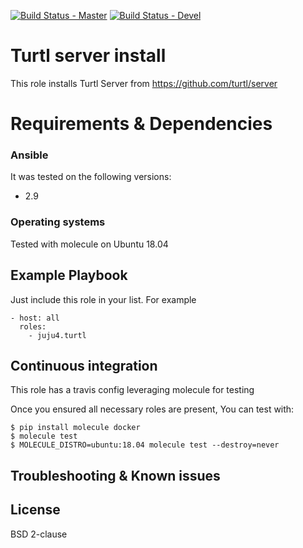 [![Build Status - Master](https://travis-ci.org/juju4/ansible-turtl.svg?branch=master)](https://travis-ci.org/juju4/ansible-turtl)
[![Build Status - Devel](https://travis-ci.org/juju4/ansible-turtl.svg?branch=devel)](https://travis-ci.org/juju4/ansible-turtl/branches)

# Turtl server install

This role installs Turtl Server from https://github.com/turtl/server

# Requirements & Dependencies

### Ansible
It was tested on the following versions:
 * 2.9

### Operating systems

Tested with molecule on Ubuntu 18.04

## Example Playbook

Just include this role in your list.
For example

```
- host: all
  roles:
    - juju4.turtl
```

## Continuous integration

This role has a travis config leveraging molecule for testing

Once you ensured all necessary roles are present, You can test with:
```
$ pip install molecule docker
$ molecule test
$ MOLECULE_DISTRO=ubuntu:18.04 molecule test --destroy=never
```

## Troubleshooting & Known issues

## License

BSD 2-clause
